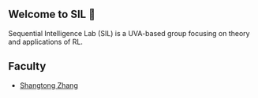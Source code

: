 ## Welcome to SIL 👋

Sequential Intelligence Lab (SIL) is a UVA-based group focusing on theory and applications of RL.

## Faculty
* [Shangtong Zhang](https://shangtongzhang.github.io)
